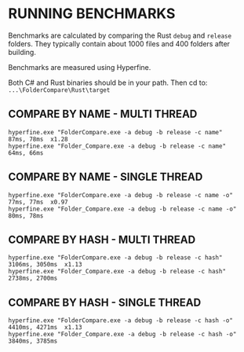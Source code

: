 # RUNNING BENCHMARKS

Benchmarks are calculated by comparing the Rust `debug` and `release` folders. They typically contain about 1000 files and 400 folders after building.

Benchmarks are measured using Hyperfine.

Both C# and Rust binaries should be in your path. Then cd to: `...\FolderCompare\Rust\target`


## COMPARE BY NAME - MULTI THREAD

```
hyperfine.exe "FolderCompare.exe -a debug -b release -c name"		87ms, 78ms	x1.28
hyperfine.exe "Folder_Compare.exe -a debug -b release -c name"		64ms, 66ms
```

## COMPARE BY NAME - SINGLE THREAD

```
hyperfine.exe "FolderCompare.exe -a debug -b release -c name -o"	77ms, 77ms	x0.97
hyperfine.exe "Folder_Compare.exe -a debug -b release -c name -o"	80ms, 78ms
```

## COMPARE BY HASH - MULTI THREAD

```
hyperfine.exe "FolderCompare.exe -a debug -b release -c hash"		3106ms, 3050ms	x1.13
hyperfine.exe "Folder_Compare.exe -a debug -b release -c hash"		2738ms, 2700ms
```

## COMPARE BY HASH - SINGLE THREAD

```
hyperfine.exe "FolderCompare.exe -a debug -b release -c hash -o"	4410ms, 4271ms	x1.13
hyperfine.exe "Folder_Compare.exe -a debug -b release -c hash -o"	3840ms, 3785ms
```
